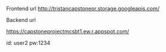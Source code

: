 Frontend url http://tristancapstonepr.storage.googleapis.com/

Backend url

https://capstoneprojectmcsbt1.ew.r.appspot.com/

id: user2 pw:1234